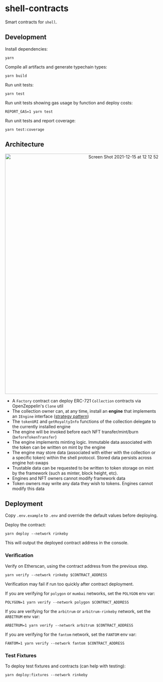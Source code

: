# shell-contracts

Smart contracts for `shell`.

## Development

Install dependencies:

```
yarn
```

Compile all artifacts and generate typechain types:

```
yarn build
```

Run unit tests:

```
yarn test
```

Run unit tests showing gas usage by function and deploy costs:

```
REPORT_GAS=1 yarn test
```

Run unit tests and report coverage:

```
yarn test:coverage
```

## Architecture

<p align="center">
  <img width="791" alt="Screen Shot 2021-12-15 at 12 12 52 AM" src="https://user-images.githubusercontent.com/644088/146133317-9031ef18-92e8-4876-b8dd-d5476bc90718.png">
</P>

* A `Factory` contract can deploy ERC-721 `Collection` contracts via OpenZeppelin's `Clone` util
* The collection owner can, at any time, install an **engine** that implements an `IEngine` interface ([strategy pattern](https://en.wikipedia.org/wiki/Strategy_pattern))
* The `tokenURI` and `getRoyaltyInfo` functions of the collection delegate to the currently installed engine
* The engine will be invoked before each NFT transfer/mint/burn (`beforeTokenTransfer`)
* The engine implements minting logic. Immutable data associated with the token can be written on mint by the engine
* The engine may store data (associated with either with the collection or a specific token) within the shell protocol. Stored data persists across engine hot-swaps
* Trustable data can be requested to be written to token storage on mint by the framework (such as minter, block height, etc). 
* Engines and NFT owners cannot modify framework data
* Token owners may write any data they wish to tokens. Engines cannot modify this data 

## Deployment

Copy `.env.example` to `.env` and override the default values before deploying.

Deploy the contract:

```
yarn deploy --network rinkeby
```

This will output the deployed contract address in the console.

### Verification

Verify on Etherscan, using the contract address from the previous step.

```
yarn verify --network rinkeby $CONTRACT_ADDRESS
```

Verification may fail if run too quickly after contract deployment.

If you are verifying for `polygon` or `mumbai` networks, set the `POLYGON` env var:

```
POLYGON=1 yarn verify --network polygon $CONTRACT_ADDRESS
```

If you are verifying for the `arbitrum` or `arbitrum-rinkeby` network, set the `ARBITRUM` env var:

```
ARBITRUM=1 yarn verify --network arbitrum $CONTRACT_ADDRESS
```

If you are verifying for the `fantom` network, set the `FANTOM` env var:

```
FANTOM=1 yarn verify --network fantom $CONTRACT_ADDRESS
```

### Test Fixtures

To deploy test fixtures and contracts (can help with testing):

```
yarn deploy:fixtures --network rinkeby
```
